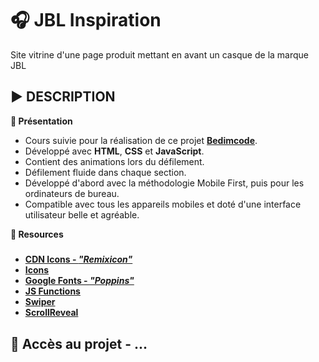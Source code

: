 # 🎧 JBL Inspiration
Site vitrine d'une page produit mettant en avant un casque de la marque JBL

## ▶️ DESCRIPTION
**📄 Présentation**
- Cours suivie pour la réalisation de ce projet **[Bedimcode](https://www.youtube.com/@Bedimcode)**.
- Développé avec **HTML**, **CSS** et **JavaScript**.
- Contient des animations lors du défilement.
- Défilement fluide dans chaque section.
- Développé d'abord avec la méthodologie Mobile First, puis pour les ordinateurs de bureau.
- Compatible avec tous les appareils mobiles et doté d'une interface utilisateur belle et agréable.

**🔗 Resources**
#####
- **[CDN Icons - *"Remixicon"*](https://cdnjs.com/libraries/remixicon)**
- **[Icons](https://remixicon.com/)**
- **[Google Fonts - *"Poppins"*](https://fonts.google.com/specimen/Poppins)**
- **[JS Functions](https://github.com/bedimcode/responsive-watches-website/blob/main/assets/js/main.js)**
- **[Swiper](https://swiperjs.com/)**
- **[ScrollReveal](https://scrollrevealjs.org/)**
#####

## 🔎 Accès au projet - ...


